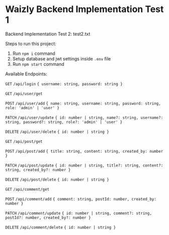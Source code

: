 # Waizly Backend Implementation Test 1
Backend Implementation Test 2: test2.txt

Steps to run this project:

1. Run `npm i` command
2. Setup database and jwt settings inside `.env` file
3. Run `npm start` command

Available Endpoints:

`GET` `/api/login` `{ username: string, password: string }`

`GET` `/api/user/get`

`POST` `/api/user/add`
`{ name: string, username: string, password: string, role: 'admin' | 'user' }`

`PATCH` `/api/user/update`
`{ id: number | string, name?: string, username?: string, password?: string, role?: 'admin' | 'user' }`

`DELETE` `/api/user/delete`
`{ id: number | string }`

`GET` `/api/post/get`

`POST` `/api/post/add`
`{ title: string, content: string, created_by: number }`

`PATCH` `/api/post/update`
`{ id: number | string, title?: string, content?: string, created_by?: number }`

`DELETE` `/api/post/delete`
`{ id: number | string }`

`GET` `/api/comment/get`

`POST` `/api/comment/add`
`{ comment: string, postId: number, created_by: number }`

`PATCH` `/api/comment/update`
`{ id: number | string, comment?: string, postId?: number, created_by?: number }`

`DELETE` `/api/comment/delete`
`{ id: number | string }`
